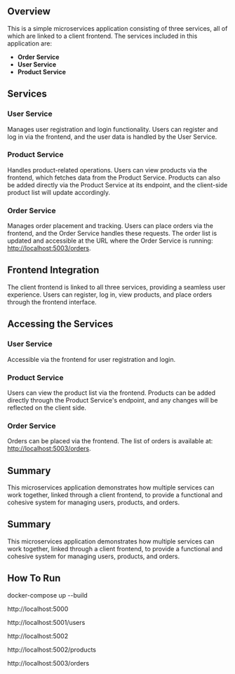 <h2>Overview</h2>
<p>This is a simple microservices application consisting of three services, all of which are linked to a client frontend. The services included in this application are:</p>
<ul>
  <li><strong>Order Service</strong></li>
  <li><strong>User Service</strong></li>
  <li><strong>Product Service</strong></li>
</ul>

<h2>Services</h2>

<h3>User Service</h3>
<p>Manages user registration and login functionality. Users can register and log in via the frontend, and the user data is handled by the User Service.</p>

<h3>Product Service</h3>
<p>Handles product-related operations. Users can view products via the frontend, which fetches data from the Product Service. Products can also be added directly via the Product Service at its endpoint, and the client-side product list will update accordingly.</p>

<h3>Order Service</h3>
<p>Manages order placement and tracking. Users can place orders via the frontend, and the Order Service handles these requests. The order list is updated and accessible at the URL where the Order Service is running: <a href="http://localhost:5003/orders">http://localhost:5003/orders</a>.</p>

<h2>Frontend Integration</h2>
<p>The client frontend is linked to all three services, providing a seamless user experience. Users can register, log in, view products, and place orders through the frontend interface.</p>

<h2>Accessing the Services</h2>

<h3>User Service</h3>
<p>Accessible via the frontend for user registration and login.</p>

<h3>Product Service</h3>
<p>Users can view the product list via the frontend. Products can be added directly through the Product Service's endpoint, and any changes will be reflected on the client side.</p>

<h3>Order Service</h3>
<p>Orders can be placed via the frontend. The list of orders is available at: <a href="http://localhost:5003/orders">http://localhost:5003/orders</a>.</p>

<h2>Summary</h2>
<p>This microservices application demonstrates how multiple services can work together, linked through a client frontend, to provide a functional and cohesive system for managing users, products, and orders.</p>


<h2>Summary</h2>
<p>This microservices application demonstrates how multiple services can work together, linked through a client frontend, to provide a functional and cohesive system for managing users, products, and orders.</p>

<h2>How To Run</h2>
<p>docker-compose up --build</p>
<p>http://localhost:5000</p>
<p>http://localhost:5001/users</p>
<p>http://localhost:5002</p>
<p>http://localhost:5002/products</p>
<p>http://localhost:5003/orders</p>
